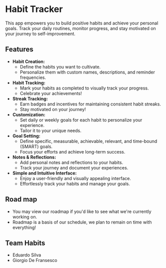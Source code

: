 # Habit Tracker

This app empowers you to build positive habits and achieve your personal goals. Track your daily routines, monitor progress, and stay motivated on your journey to self-improvement.

## Features

- **Habit Creation:**
    - Define the habits you want to cultivate.
    - Personalize them with custom names, descriptions, and reminder frequencies.
- **Habit Tracking:**
    - Mark your habits as completed to visually track your progress.
    - Celebrate your achievements!
- **Streak Tracking:**
    - Earn badges and incentives for maintaining consistent habit streaks.
    - Stay motivated on your journey!
- **Customization:**
    - Set daily or weekly goals for each habit to personalize your experience.
    - Tailor it to your unique needs.
- **Goal Setting:**
    - Define specific, measurable, achievable, relevant, and time-bound (SMART) goals.
    - Focus your efforts and achieve long-term success.
- **Notes & Reflections:**
    - Add personal notes and reflections to your habits.
    - Track your journey and document your experiences.
- **Simple and Intuitive Interface:**
    - Enjoy a user-friendly and visually appealing interface.
    - Effortlessly track your habits and manage your goals.
## Road map

- You may view our roadmap if you'd like to see what we're currently working on.
- Roadmap is a basis of our schedule, we plan to remain on time with everything!
## Team Habits

- Eduardo Silva
- Giorgio De Fransesco
